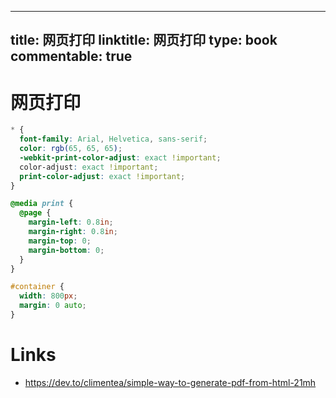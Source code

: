 
---
title: 网页打印
linktitle: 网页打印
type: book
commentable: true
---

# 网页打印

```css
* {
  font-family: Arial, Helvetica, sans-serif;
  color: rgb(65, 65, 65);
  -webkit-print-color-adjust: exact !important;
  color-adjust: exact !important;
  print-color-adjust: exact !important;
}

@media print {
  @page {
    margin-left: 0.8in;
    margin-right: 0.8in;
    margin-top: 0;
    margin-bottom: 0;
  }
}

#container {
  width: 800px;
  margin: 0 auto;
}
```

# Links

- https://dev.to/climentea/simple-way-to-generate-pdf-from-html-21mh

    